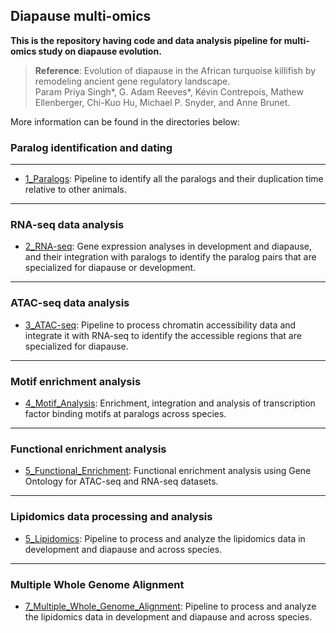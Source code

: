 ## Diapause multi-omics

**This is the repository having code and data analysis pipeline for multi-omics study on diapause evolution.**

> **Reference**: Evolution of diapause in the African turquoise killifish by remodeling ancient gene regulatory landscape.  
  Param Priya Singh*, G. Adam Reeves*, Kévin Contrepois, Mathew Ellenberger, Chi-Kuo Hu, Michael P. Snyder, and Anne Brunet.
  
  More information can be found in the directories below:

### Paralog identification and dating
-----
* [1_Paralogs](1_Paralogs):  Pipeline to identify all the paralogs and their duplication time relative to other animals. 
-----
### RNA-seq data analysis
* [2_RNA-seq](2_RNA-seq): Gene expression analyses in development and diapause, and their integration with paralogs to identify the paralog pairs that are specialized for diapause or development.
-----
### ATAC-seq data analysis
* [3_ATAC-seq](3_ATAC-seq): Pipeline to process chromatin accessibility data and integrate it with RNA-seq to identify the accessible regions that are specialized for diapause.
-----

### Motif enrichment analysis
* [4_Motif_Analysis](4_Motif_Analysis): Enrichment, integration and analysis of transcription factor binding motifs at paralogs across species.
-----
### Functional enrichment analysis
* [5_Functional_Enrichment](5_Functional_Enrichment): Functional enrichment analysis using Gene Ontology for ATAC-seq and RNA-seq datasets.
-----
### Lipidomics data processing and analysis
* [5_Lipidomics](5_Lipidomics): Pipeline to process and analyze the lipidomics data in development and diapause and across species.
-----
### Multiple Whole Genome Alignment
* [7_Multiple_Whole_Genome_Alignment](7_Multiple_Whole_Genome_Alignment): Pipeline to process and analyze the lipidomics data in development and diapause and across species.


